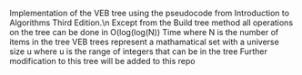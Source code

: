 Implementation of the VEB tree using the pseudocode from Introduction to Algorithms Third Edition.\n
Except from the Build tree method all operations on the tree can be done in O(log(log(N)) Time where N is the number of items in the tree
VEB trees represent a mathamatical set with a universe size u where u is the range of integers that can be in the tree
Further modification to this tree will be added to this repo
